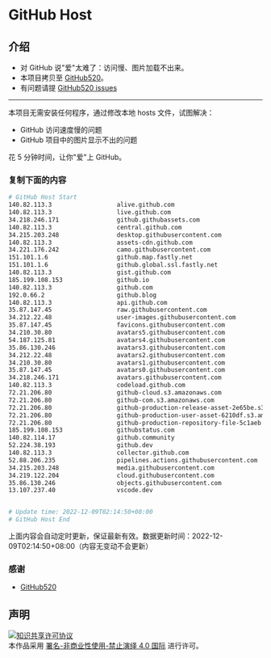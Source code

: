 # GitHub Host
## 介绍
- 对 GitHub 说"爱"太难了：访问慢、图片加载不出来。
- 本项目拷贝至 [GitHub520](https://github.com/521xueweihan/GitHub520)。
- 有问题请提 [GitHub520 issues](https://github.com/521xueweihan/GitHub520/issues/new)

---

本项目无需安装任何程序，通过修改本地 hosts 文件，试图解决：
- GitHub 访问速度慢的问题
- GitHub 项目中的图片显示不出的问题

花 5 分钟时间，让你"爱"上 GitHub。

### 复制下面的内容
```bash
# GitHub Host Start
140.82.113.3                  alive.github.com
140.82.113.3                  live.github.com
34.218.246.171                github.githubassets.com
140.82.113.3                  central.github.com
34.215.203.248                desktop.githubusercontent.com
140.82.113.3                  assets-cdn.github.com
34.221.176.242                camo.githubusercontent.com
151.101.1.6                   github.map.fastly.net
151.101.1.6                   github.global.ssl.fastly.net
140.82.113.3                  gist.github.com
185.199.108.153               github.io
140.82.113.3                  github.com
192.0.66.2                    github.blog
140.82.113.3                  api.github.com
35.87.147.45                  raw.githubusercontent.com
34.212.22.48                  user-images.githubusercontent.com
35.87.147.45                  favicons.githubusercontent.com
34.210.30.80                  avatars5.githubusercontent.com
54.187.125.81                 avatars4.githubusercontent.com
35.86.130.246                 avatars3.githubusercontent.com
34.212.22.48                  avatars2.githubusercontent.com
34.210.30.80                  avatars1.githubusercontent.com
35.87.147.45                  avatars0.githubusercontent.com
34.218.246.171                avatars.githubusercontent.com
140.82.113.3                  codeload.github.com
72.21.206.80                  github-cloud.s3.amazonaws.com
72.21.206.80                  github-com.s3.amazonaws.com
72.21.206.80                  github-production-release-asset-2e65be.s3.amazonaws.com
72.21.206.80                  github-production-user-asset-6210df.s3.amazonaws.com
72.21.206.80                  github-production-repository-file-5c1aeb.s3.amazonaws.com
185.199.108.153               githubstatus.com
140.82.114.17                 github.community
52.224.38.193                 github.dev
140.82.113.3                  collector.github.com
52.88.206.235                 pipelines.actions.githubusercontent.com
34.215.203.248                media.githubusercontent.com
34.219.122.204                cloud.githubusercontent.com
35.86.130.246                 objects.githubusercontent.com
13.107.237.40                 vscode.dev


# Update time: 2022-12-09T02:14:50+08:00
# GitHub Host End

```
上面内容会自动定时更新，保证最新有效。数据更新时间：2022-12-09T02:14:50+08:00（内容无变动不会更新）

### 感谢

- [GitHub520](https://github.com/521xueweihan/GitHub520)

## 声明
<a rel="license" href="https://creativecommons.org/licenses/by-nc-nd/4.0/deed.zh"><img alt="知识共享许可协议" style="border-width: 0" src="https://licensebuttons.net/l/by-nc-nd/4.0/88x31.png"></a><br>本作品采用 <a rel="license" href="https://creativecommons.org/licenses/by-nc-nd/4.0/deed.zh">署名-非商业性使用-禁止演绎 4.0 国际</a> 进行许可。